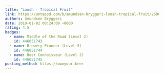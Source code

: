 ```yaml
---
title: "Loosh - Tropical Fruit"
link: https://untappd.com/b/amundsen-bryggeri-loosh-tropical-fruit/2596360
authors: Amundsen Bryggeri
date: 2019-01-02 00:24:09 +0000
rating: 4.5
badges:
  - name: Middle of the Road (Level 2)
    id: 446051743
  - name: Brewery Pioneer (Level 5)
    id: 446051744
  - name: Beer Connoisseur (Level 2)
    id: 446051745
posting_method: https://ownyour.beer
---
```

